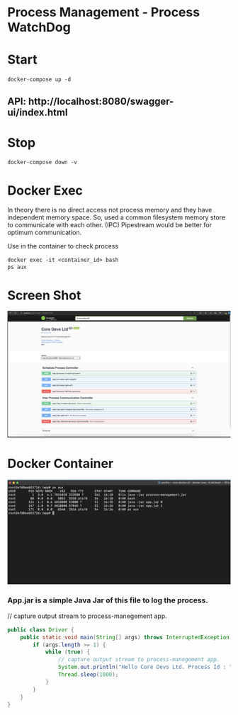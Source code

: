 # Process Management - Process WatchDog 

# Start 
```shell
docker-compose up -d
```

## API: http://localhost:8080/swagger-ui/index.html

# Stop
```shell
docker-compose down -v
```

# Docker Exec 

In theory there is no direct access not process memory and they have independent memory space. So, used a common filesystem memory store to communicate with each other. (IPC) Pipestream would be better for optimum communication.

Use in the container to check process
```shell
docker exec -it <container_id> bash
ps aux
```

# Screen Shot
![Screenshot](./assets/core-devs-ltd.png)

# Docker Container
![Screenshot](./assets/docker-container-examples.png)

### App.jar is a simple Java Jar of this file to log the process.
// capture output stream to process-manegement app.

```java
public class Driver {
    public static void main(String[] args) throws InterruptedException {
        if (args.length >= 1) {
            while (true) {
                // capture output stream to process-manegement app.
                System.out.println("Hello Core Devs Ltd. Process Id : " + args[0] + " Time : " + new Date()); 
                Thread.sleep(1000);
            }
        }
    }
}
```
